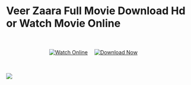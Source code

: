 # Veer Zaara Full Movie Download Hd or Watch Movie Online <br><br><center>
&ensp;&ensp;&ensp;&ensp;&ensp;&ensp;&ensp;&ensp;&ensp;&ensp;&ensp;&ensp;&ensp;&ensp;&ensp;&ensp;
 [![Watch Online](https://img.shields.io/badge/Watch%20Online-🎬-blue?style=for-the-badge&logoWidth=30)](https://bit.ly/veerzara1)&ensp;&ensp;
[![Download Now](https://img.shields.io/badge/Download%20Now-⬇️-orange?style=for-the-badge&logoWidth=30)](https://bit.ly/veerzara1)



<br><br>
<a href="https://bit.ly/veerzara1" rel="nofollow">
  <img src="https://i.postimg.cc/Cxdw16pq/68747470733a2f2f62616e676c617264696172792e636f6d2f77702d636f6e74656e742f75706c6f6164732f323032342f30.gif">
</a></center>
